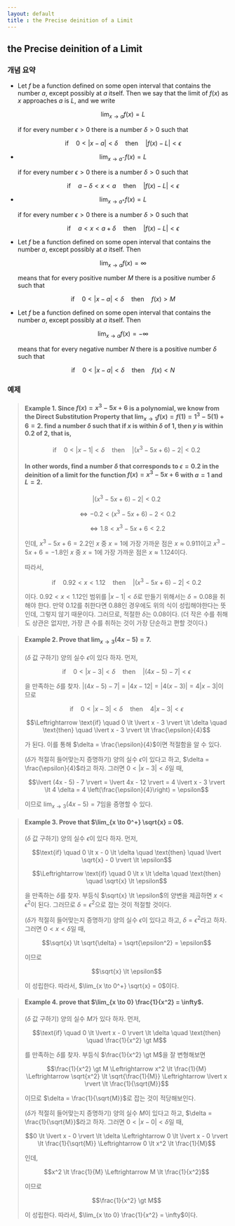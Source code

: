 ```yaml
---
layout: default
title : the Precise deinition of a Limit
---
```


## the Precise deinition of a Limit

### 개념 요약

 - Let $f$ be a function defined on some open interval that contains the number $a$, except possibly at $a$ itself. Then we say that the limit of $f(x)$ as $x$ approaches $a$ is $L$, and we write

    $$\lim_{x \to a} f(x) = L$$

    if for every number $\epsilon > 0$ there is a number $\delta > 0$ such that

    $$\text{if} \quad 0 \lt \lvert x - a \rvert \lt \delta \quad \text{then} \quad \lvert f(x) - L \rvert \lt \epsilon$$

- $$\lim_{x \to a^-} f(x) = L$$

    if for every number $\epsilon > 0$ there is a number $\delta > 0$ such that

    $$\text{if} \quad a - \delta \lt x \lt a \quad \text{then} \quad \lvert f(x) - L \rvert \lt \epsilon$$

- $$\lim_{x \to a^+} f(x) = L$$

    if for every number $\epsilon > 0$ there is a number $\delta > 0$ such that

    $$\text{if} \quad a \lt x \lt a + \delta \quad \text{then} \quad \lvert f(x) - L \rvert \lt \epsilon$$

- Let $f$ be a function defined on some open interval that contains the number $a$, except possibly at $a$ itself. Then

    $$\lim_{x \to a} f(x) = \infty$$

    means that for every positive number $M$ there is a positive number $\delta$ such that 
    
    $$\text{if} \quad 0 \lt \lvert x - a \rvert \lt \delta \quad \text{then} \quad f(x) \gt M$$

- Let $f$ be a function defined on some open interval that contains the number $a$, except possibly at $a$ itself. Then

    $$\lim_{x \to a} f(x) = -\infty$$

    means that for every negative number $N$ there is a positive number $\delta$ such that 
    
    $$\text{if} \quad 0 \lt \lvert x - a \rvert \lt \delta \quad \text{then} \quad f(x) \lt N$$

### 예제

> #### Example 1. Since $f(x) = x^3 - 5x + 6$ is a polynomial, we know from the Direct Substitution Property that $\lim_{x \to 1} f(x) = f(1) = 1^3 - 5(1) + 6 = 2$. find a number $\delta$ such that if $x$ is within $\delta$ of 1, then $y$ is within $0.2$ of $2$, that is,
>
> $$\text{if} \quad 0 \lt \lvert x - 1 \rvert \lt \delta \quad \text{then} \quad \lvert (x^3 - 5x + 6) - 2 \rvert \lt 0.2$$
>
> #### In other words, find a number $\delta$ that corresponds to $\epsilon = 0.2$ in the deinition of a limit for the function $f(x) = x^3 - 5x + 6$ with $a = 1$ and $L = 2$.
>
> $$\lvert (x^3 - 5x + 6) - 2 \rvert \lt 0.2$$
>
> $$\Leftrightarrow -0.2 \lt (x^3 - 5x + 6) - 2 \lt 0.2$$
>
> $$\Leftrightarrow 1.8 \lt x^3 - 5x + 6 \lt 2.2$$
>
> 인데, $x^3 - 5x + 6 = 2.2$인 $x$ 중 $x = 1$에 가장 가까운 점은 $x \approx 0.911$이고 $x^3 - 5x + 6 = -1.8$인 $x$ 중 $x = 1$에 가장 가까운 점은 $x \approx 1.124$이다.
>
> 따라서, 
>
> $$\text{if} \quad 0.92 \lt x \lt 1.12 \quad \text{then} \quad \lvert (x^3 - 5x + 6) - 2 \rvert \lt 0.2$$
>
> 이다. $0.92 \lt x \lt 1.12$인 범위를 $\lvert x - 1 \rvert \lt \delta$로 만들기 위해서는 $\delta = 0.08$을 취해야 한다. 만약 $0.12$를 취한다면 $0.88$인 경우에도 위의 식이 성립해야한다는 뜻인데, 그렇지 않기 때문이다. 그러므로, 적절한 $\delta$는 $0.08$이다. (더 작은 수를 취해도 상관은 없지만, 가장 큰 수를 취하는 것이 가장 단순하고 편할 것이다.)

> #### Example 2. Prove that $\lim_{x \to 3} (4x - 5) = 7$.
>
> ($\delta$ 값 구하기) 양의 실수 $\epsilon$이 있다 하자. 먼저,
>
> $$\text{if} \quad 0 \lt \lvert x - 3 \rvert \lt \delta \quad \text{then} \quad \lvert (4x - 5) - 7 \rvert \lt \epsilon$$
>
> 을 만족하는 $\delta$를 찾자. $\lvert (4x - 5) - 7 \rvert = \lvert 4x - 12 \rvert = \lvert 4(x - 3) \rvert = 4 \lvert x - 3 \rvert$이므로 
>
> $$\text{if} \quad 0 \lt \lvert x - 3 \rvert \lt \delta \quad \text{then} \quad 4 \lvert x - 3 \rvert \lt \epsilon$$
>
> $$\Leftrightarrow \text{if} \quad 0 \lt \lvert x - 3 \rvert \lt \delta \quad \text{then} \quad \lvert x - 3 \rvert \lt \frac{\epsilon}{4}$$
>
> 가 된다. 이를 통해 $\delta = \frac{\epsilon}{4}$이면 적절함을 알 수 있다.
>
> ($\delta$가 적절히 들어맞는지 증명하기) 양의 실수 $\epsilon$이 있다고 하고, $\delta = \frac{\epsilon}{4}$라고 하자. 그러면 $0 \lt \lvert x - 3 \rvert \lt \delta$일 때,
>
> $$\lvert (4x - 5) - 7 \rvert = \lvert 4x - 12 \rvert = 4 \lvert x - 3 \rvert \lt 4 \delta = 4 \left(\frac{\epsilon}{4}\right) = \epsilon$$
>
> 이므로 $\lim_{x \to 3} (4x - 5) = 7$임을 증명할 수 있다.

> #### Example 3. Prove that $\lim_{x \to 0^+} \sqrt{x} = 0$.
>
> ($\delta$ 값 구하기) 양의 실수 $\epsilon$이 있다 하자. 먼저,
>
> $$\text{if} \quad 0 \lt x - 0 \lt \delta \quad \text{then} \quad \lvert \sqrt{x} - 0 \rvert \lt \epsilon$$
>
> $$\Leftrightarrow \text{if} \quad 0 \lt x \lt \delta \quad \text{then} \quad \sqrt{x} \lt \epsilon$$
>
> 을 만족하는 $\delta$를 찾자. 부등식 $\sqrt{x} \lt \epsilon$의 양변을 제곱하면 $x \lt \epsilon^2$이 된다. 그러므로 $\delta = \epsilon^2$으로 잡는 것이 적절할 것이다.
>
> ($\delta$가 적절히 들어맞는지 증명하기) 양의 실수 $\epsilon$이 있다고 하고, $\delta = \epsilon^2$라고 하자. 그러면 $0 \lt x \lt \delta$일 때,
>
> $$\sqrt{x} \lt \sqrt{\delta} = \sqrt{\epsilon^2} = \epsilon$$
>
> 이므로
>
> $$\sqrt{x} \lt \epsilon$$
>
> 이 성립한다. 따라서, $\lim_{x \to 0^+} \sqrt{x} = 0$이다.

> #### Example 4. prove that $\lim_{x \to 0} \frac{1}{x^2} = \infty$.
>
> ($\delta$ 값 구하기) 양의 실수 $M$가 있다 하자. 먼저,
>
> $$\text{if} \quad 0 \lt \lvert x - 0 \rvert \lt \delta \quad \text{then} \quad \frac{1}{x^2} \gt M$$
>
> 를 만족하는 $\delta$를 찾자. 부등식 $\frac{1}{x^2} \gt M$을 잘 변형해보면
>
> $$\frac{1}{x^2} \gt M \Leftrightarrow x^2 \lt \frac{1}{M} \Leftrightarrow \sqrt{x^2} \lt \sqrt{\frac{1}{M}} \Leftrightarrow \lvert x \rvert \lt \frac{1}{\sqrt{M}}$$
>
> 이므로 $\delta = \frac{1}{\sqrt{M}}$로 잡는 것이 적당해보인다.
>
> ($\delta$가 적절히 들어맞는지 증명하기) 양의 실수 $M$이 있다고 하고, $\delta = \frac{1}{\sqrt{M}}$라고 하자. 그러면 $0 \lt \lvert x - 0 \rvert \lt \delta$일 때,
>
> $$0 \lt \lvert x - 0 \rvert \lt \delta \Leftrightarrow 0 \lt \lvert x - 0 \rvert \lt \frac{1}{\sqrt{M}} \Leftrightarrow 0 \lt x^2 \lt \frac{1}{M}$$
>
> 인데,
>
> $$x^2 \lt \frac{1}{M} \Leftrightarrow M \lt \frac{1}{x^2}$$
>
> 이므로 
>
> $$\frac{1}{x^2} \gt M$$
>
> 이 성립한다. 따라서, $\lim_{x \to 0} \frac{1}{x^2} = \infty$이다.